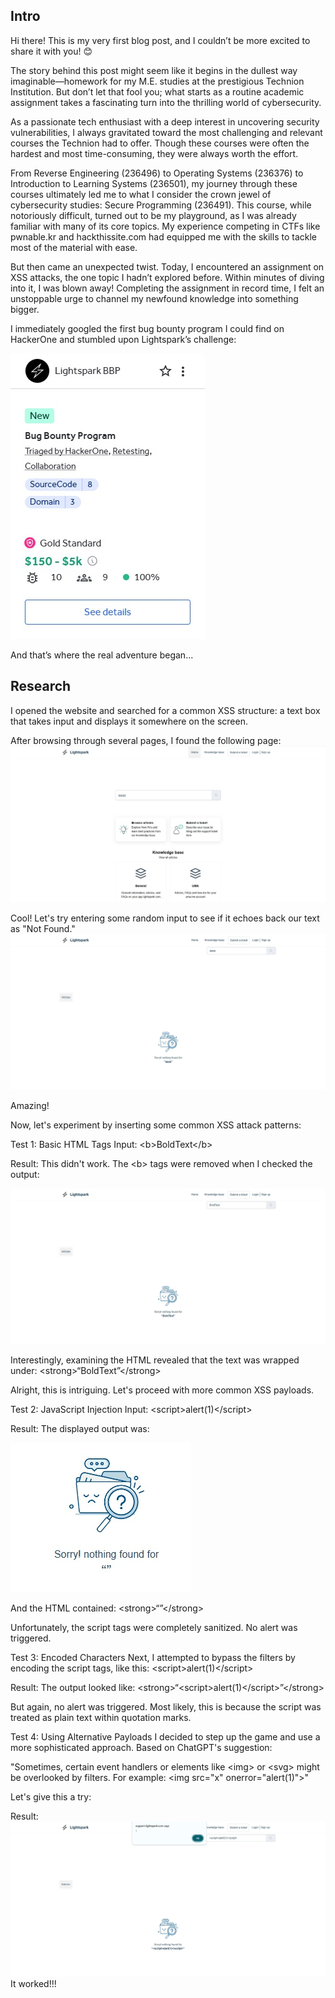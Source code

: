 ## Intro
Hi there! This is my very first blog post, and I couldn’t be more excited to share it with you! 😊

The story behind this post might seem like it begins in the dullest way imaginable—homework for my M.E. studies at the prestigious Technion Institution. But don’t let that fool you; what starts as a routine academic assignment takes a fascinating turn into the thrilling world of cybersecurity.

As a passionate tech enthusiast with a deep interest in uncovering security vulnerabilities, I always gravitated toward the most challenging and relevant courses the Technion had to offer. Though these courses were often the hardest and most time-consuming, they were always worth the effort.

From Reverse Engineering (236496) to Operating Systems (236376) to Introduction to Learning Systems (236501), my journey through these courses ultimately led me to what I consider the crown jewel of cybersecurity studies: Secure Programming (236491). This course, while notoriously difficult, turned out to be my playground, as I was already familiar with many of its core topics. My experience competing in CTFs like pwnable.kr and hackthissite.com had equipped me with the skills to tackle most of the material with ease.

But then came an unexpected twist. Today, I encountered an assignment on XSS attacks, the one topic I hadn’t explored before. Within minutes of diving into it, I was blown away! Completing the assignment in record time, I felt an unstoppable urge to channel my newfound knowledge into something bigger.

I immediately googled the first bug bounty program I could find on HackerOne and stumbled upon Lightspark’s challenge:

![Lightspark BugBounty](/assets/img/Lightspark-BugBounty.jpg)

And that’s where the real adventure began...

## Research
I opened the website and searched for a common XSS structure: a text box that takes input and displays it somewhere on the screen.

After browsing through several pages, I found the following page:
![Lightspark SupportPage](/assets/img/Lightspark-SupportPage.jpg)


Cool! Let's try entering some random input to see if it echoes back our text as "Not Found."
![Lightspark BoldText](/assets/img/Lightspark-NotFoundPage.jpg)


Amazing!

Now, let's experiment by inserting some common XSS attack patterns:

Test 1: Basic HTML Tags
Input:
\<b\>BoldText\</b\>

Result:
This didn't work. The \<b\> tags were removed when I checked the output:

![Lightspark BoldText](/assets/img/Lightspark-BoldText.jpg)

Interestingly, examining the HTML revealed that the text was wrapped under:
\<strong\>“BoldText”\</strong\>

Alright, this is intriguing. Let's proceed with more common XSS payloads.

Test 2: JavaScript Injection
Input:
\<script\>alert(1)\</script\>

Result:
The displayed output was:

![Lightspark BoldText](/assets/img/Lightspark-Alert.jpg)

And the HTML contained:
\<strong\>“”\</strong\>

Unfortunately, the script tags were completely sanitized. No alert was triggered.

Test 3: Encoded Characters
Next, I attempted to bypass the filters by encoding the script tags, like this:
&lt;script&gt;alert(1)&lt;/script&gt;

Result:
The output looked like:
\<strong\>“\<script\>alert(1)\</script\>”\</strong\>

But again, no alert was triggered. Most likely, this is because the script was treated as plain text within quotation marks.

Test 4: Using Alternative Payloads
I decided to step up the game and use a more sophisticated approach. Based on ChatGPT's suggestion:

"Sometimes, certain event handlers or elements like \<img\> or \<svg\> might be overlooked by filters. For example:
\<img src="x" onerror="alert(1)"\>"

Let's give this a try:


Result:
![Lightspark BoldText](/assets/img/Lightspark-XSS.jpg)
It worked!!!

